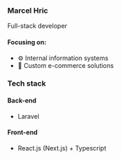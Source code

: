 ### Marcel Hric
Full-stack developer

#### Focusing on:
- ⚙ Internal information systems
- 🛒 Custom e-commerce solutions

### Tech stack
#### Back-end
- Laravel

#### Front-end
- React.js (Next.js) + Typescript
